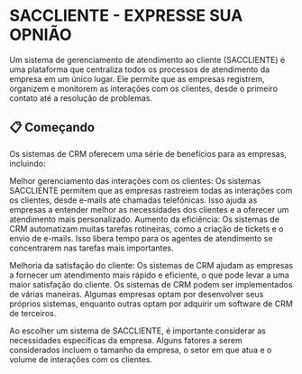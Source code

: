 # SACCLIENTE - EXPRESSE SUA OPNIÃO

Um sistema de gerenciamento de atendimento ao cliente (SACCLIENTE) é uma plataforma que centraliza todos os processos de atendimento da empresa em um único lugar. Ele permite que as empresas registrem, organizem e monitorem as interações com os clientes, desde o primeiro contato até a resolução de problemas.

## 📋 Começando

Os sistemas de CRM oferecem uma série de benefícios para as empresas, incluindo:

Melhor gerenciamento das interações com os clientes: Os sistemas SACCLIENTE permitem que as empresas rastreiem todas as interações com os clientes, desde e-mails até chamadas telefônicas. Isso ajuda as empresas a entender melhor as necessidades dos clientes e a oferecer um atendimento mais personalizado.
Aumento da eficiência: Os sistemas de CRM automatizam muitas tarefas rotineiras, como a criação de tickets e o envio de e-mails. Isso libera tempo para os agentes de atendimento se concentrarem nas tarefas mais importantes.

Melhoria da satisfação do cliente: Os sistemas de CRM ajudam as empresas a fornecer um atendimento mais rápido e eficiente, o que pode levar a uma maior satisfação do cliente.
Os sistemas de CRM podem ser implementados de várias maneiras. Algumas empresas optam por desenvolver seus próprios sistemas, enquanto outras optam por adquirir um software de CRM de terceiros.

Ao escolher um sistema de SACCLIENTE, é importante considerar as necessidades específicas da empresa. Alguns fatores a serem considerados incluem o tamanho da empresa, o setor em que atua e o volume de interações com os clientes.
